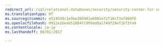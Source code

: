 ```yaml
--- 
redirect_url: /sql/relational-databases/security/security-center-for-sql-server-database-engine-and-azure-sql-database
ms.translationtype: HT
ms.sourcegitcommit: e524538c1e9be266981e6001e72f18cf3af069f6
ms.openlocfilehash: 0912e16ede51804fc999ad0a1749f29ef1bf3fa9
ms.contentlocale: ja-jp
ms.lasthandoff: 08/01/2017

--- 
```

